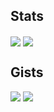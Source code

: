 <!--# https://github.com/anuraghazra/github-readme-stats -->
## Stats
<picture>
   <source media="(prefers-color-scheme: dark)"
      srcset="https://github-readme-stats-freakfaces-projects.vercel.app/api?username=mecograph&show_icons=true&show=reviews&include_all_commits=true&rank_icon=default&count_private=true&hide_border=true&hide_title=true&theme=github_dark&hide=contribs">
   <img align="center"
      src="https://github-readme-stats-freakfaces-projects.vercel.app/api?username=mecograph&show_icons=true&show=reviews&include_all_commits=true&rank_icon=default&count_private=true&hide_border=true&hide_title=true&theme=github_light&hide=contribs">
</picture>
<picture>
   <source media="(prefers-color-scheme: dark)"
      srcset="https://github-readme-stats-freakfaces-projects.vercel.app/api/top-langs/?username=mecograph&langs_count=6&layout=compact&count_private=true&hide_border=true&hide_title=true&theme=github_dark">
   <img align="center"
      src="https://github-readme-stats-freakfaces-projects.vercel.app/api/top-langs/?username=mecograph&langs_count=6&layout=compact&count_private=true&hide_border=true&hide_title=true&theme=github_light">
</picture>

<!--
# Things I love
- Programming in TypeScript
- Making people's live easier through software
- E2E encryption (You can find my PGP Key here)

## Skills and tools
### Core Technologies

### Frameworks

### Tools

*This is only a selection of the skills I'm most comfortable with. I'm always interested in trying out new things and learning more skills!*
-->

## Gists
<picture>
   <source media="(prefers-color-scheme: dark)"
      srcset="https://github-readme-stats-freakfaces-projects.vercel.app/api/gist?id=d655dd72b961762017906da3d4addf4d&hide_border=true&hide_title=true&theme=github_dark">
   <img align="top"
      src="https://github-readme-stats-freakfaces-projects.vercel.app/api/gist?id=d655dd72b961762017906da3d4addf4d&hide_border=true&hide_title=true&theme=github_light">
</picture>
<picture>
   <source media="(prefers-color-scheme: dark)"
      srcset="https://github-readme-stats-freakfaces-projects.vercel.app/api/gist?id=c41da87b350b11e2ed1b8814e4070296&hide_border=true&hide_title=true&theme=github_dark">
   <img align="top"
      src="https://github-readme-stats-freakfaces-projects.vercel.app/api/gist?id=c41da87b350b11e2ed1b8814e4070296&hide_border=true&hide_title=true&theme=github_light">
</picture>
